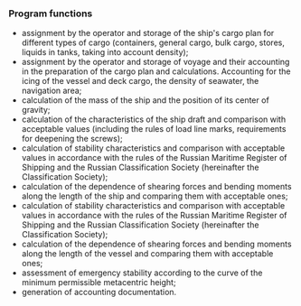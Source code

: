### Program functions
- assignment by the operator and storage of the ship's cargo plan for different types of cargo (containers, general cargo, bulk cargo, stores, liquids in tanks, taking into account density);
- assignment by the operator and storage of voyage and their accounting in the preparation of the cargo plan and calculations. Accounting for the icing of the vessel and deck cargo, the density of seawater, the navigation area;
- calculation of the mass of the ship and the position of its center of gravity;
- calculation of the characteristics of the ship draft and comparison with acceptable values (including the rules of load line marks, requirements for deepening the screws);
- calculation of stability characteristics and comparison with acceptable values in accordance with the rules of the Russian Maritime Register of Shipping and the Russian Classification Society (hereinafter the Classification Society);
- calculation of the dependence of shearing forces and bending moments along the length of the ship and comparing them with acceptable ones;
- calculation of stability characteristics and comparison with acceptable values in accordance with the rules of the Russian Maritime Register of Shipping and the Russian Classification Society (hereinafter the Classification Society);
- calculation of the dependence of shearing forces and bending moments along the length of the vessel and comparing them with acceptable ones;
- assessment of emergency stability according to the curve of the minimum permissible metacentric height;
- generation of accounting documentation.
